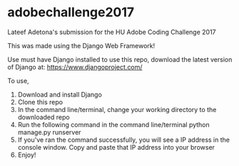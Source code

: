 # adobechallenge2017
Lateef Adetona's submission for the HU Adobe Coding Challenge 2017

This was made using the Django Web Framework!

Use must have Django installed to use this repo, download the latest version of Django at: https://www.djangoproject.com/

To use, 
1. Download and install Django
2. Clone this repo 
3. In the command line/terminal, change your working directory to the downloaded repo
4. Run the following command in the command line/terminal
    python manage.py runserver
5. If you've ran the command successfully, you will see a IP address in the console window. Copy and paste that IP address into your browser
6. Enjoy!
